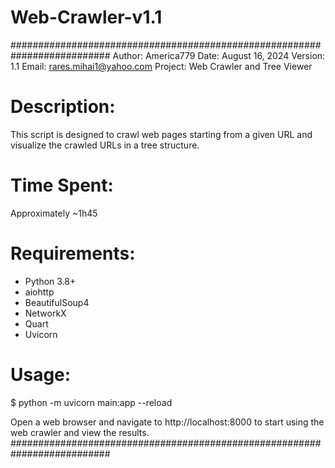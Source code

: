 # Web-Crawler-v1.1
##########################################################################
Author: America779
Date: August 16, 2024
Version: 1.1
Email: rares.mihai1@yahoo.com
Project: Web Crawler and Tree Viewer

# Description:
This script is designed to crawl web pages starting from a given URL 
and visualize the crawled URLs in a tree structure.

# Time Spent:
Approximately ~1h45

# Requirements:
- Python 3.8+
- aiohttp
- BeautifulSoup4
- NetworkX
- Quart
- Uvicorn

# Usage:
$ python -m uvicorn main:app --reload

Open a web browser and navigate to http://localhost:8000
to start using the web crawler and view the results.
##########################################################################
